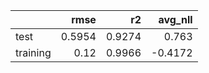 |          |   rmse |     r2 |   avg_nll |
|:---------|-------:|-------:|----------:|
| test     | 0.5954 | 0.9274 |    0.763  |
| training | 0.12   | 0.9966 |   -0.4172 |
